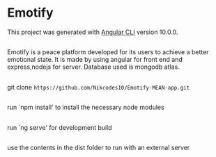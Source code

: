 # Emotify
This project was generated with [Angular CLI](https://github.com/angular/angular-cli) version 10.0.0.

##
Emotify is a peace platform developed for its users to achieve a better emotional state.
It is made by using angular for front end and express,nodejs for server. Database used is mongodb atlas.

##
git clone `https://github.com/Nikcodes10/Emotify-MEAN-app.git`

##
run `npm install' to install the necessary node modules

##
run `ng serve' for development build

##
use the contents in the dist folder to run with an external server
